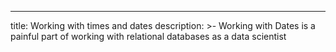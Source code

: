 ---
title: Working with times and dates
description: >-
  Working with Dates is a painful part of working with relational databases as a
  data scientist
